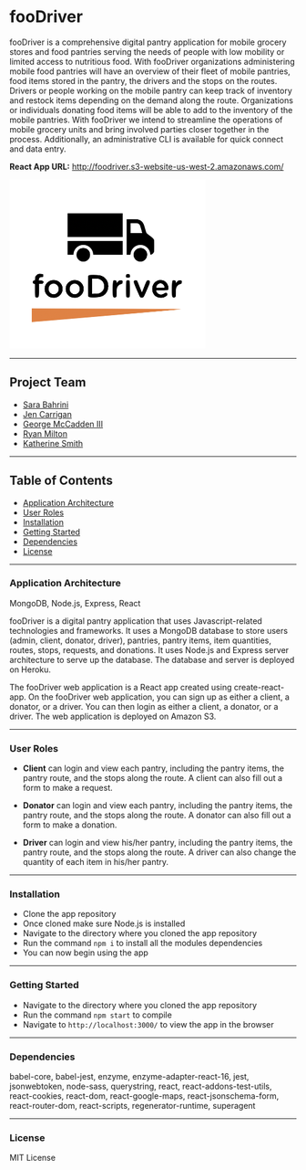 # fooDriver
fooDriver is a comprehensive digital pantry application for mobile grocery stores and food pantries serving the needs of people with low mobility or limited access to nutritious food. With fooDriver organizations administering mobile food pantries will have an overview of their fleet of mobile pantries, food items stored in the pantry, the drivers and the stops on the routes. Drivers or people working on the mobile pantry can keep track of inventory and restock items depending on the demand along the route. Organizations or individuals donating food items will be able to add to the inventory of the mobile pantries. With fooDriver we intend to streamline the operations of mobile grocery units and bring involved parties closer together in the process. Additionally, an administrative CLI is available for quick connect and data entry.

**React App URL:** http://foodriver.s3-website-us-west-2.amazonaws.com/

[![logo](./src/assets/foodriver.png)](./src/assets/foodriver.png)

------

## Project Team
- [Sara Bahrini](https://github.com/sarabahrini)
- [Jen Carrigan](https://github.com/JenCarrigan)
- [George McCadden III](https://github.com/thethirdone-g)
- [Ryan Milton](https://github.com/Ryan-Milton)
- [Katherine Smith](https://github.com/ksmith10309)

------

## Table of Contents
- [Application Architecture](#Application-Architecture)
- [User Roles](#User-Roles)
- [Installation](#Installation)
- [Getting Started](#Getting-Started)
- [Dependencies](#Dependencies)
- [License](#License)

------

### Application Architecture
MongoDB, Node.js, Express, React

fooDriver is a digital pantry application that uses Javascript-related technologies and frameworks. It uses a MongoDB database to store users (admin, client, donator, driver), pantries, pantry items, item quantities, routes, stops, requests, and donations. It uses Node.js and Express server architecture to serve up the database. The database and server is deployed on Heroku.

The fooDriver web application is a React app created using create-react-app. On the fooDriver web application, you can sign up as either a client, a donator, or a driver.
You can then login as either a client, a donator, or a driver. The web application is deployed on Amazon S3.

------

### User Roles
- **Client** can login and view each pantry, including the pantry items, the pantry route, and the stops along the route. A client can also fill out a form to make a request.

- **Donator** can login and view each pantry, including the pantry items, the pantry route, and the stops along the route. A donator can also fill out a form to make a donation.

- **Driver** can login and view his/her pantry, including the pantry items, the pantry route, and the stops along the route. A driver can also change the quantity of each item in his/her pantry.

------

### Installation
- Clone the app repository
- Once cloned make sure Node.js is installed
- Navigate to the directory where you cloned the app repository
- Run the command `npm i` to install all the modules dependencies
- You can now begin using the app

------

### Getting Started
- Navigate to the directory where you cloned the app repository
- Run the command `npm start` to compile
- Navigate to `http://localhost:3000/` to view the app in the browser

------

### Dependencies
babel-core, babel-jest, enzyme, enzyme-adapter-react-16, jest, jsonwebtoken, node-sass, querystring, react, react-addons-test-utils, react-cookies, react-dom, react-google-maps, react-jsonschema-form, react-router-dom, react-scripts, regenerator-runtime, superagent

------

### License
MIT License
